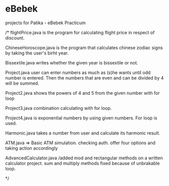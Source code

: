 # eBebek
projects for Patika -  eBebek Practicum

/* flightPrice.java is the program for calculating flight price in respect of discount.

ChineseHoroscope.java is the program that calculates chinese zodiac signs by taking the user's birht year.

Bissextile.java writes whether the given year is bissextile or not.

Project.java user can enter numbers as much as (s)he wants until odd number is entered. Then the numbers that are even and can be divided by 4 will be summed.

Project2.java shows the powers of 4 and 5 from the given number with for loop

Project3.java combination calculating with for loop.

Project4.java is exponential numbers by using given numbers. For loop is used.

Harmonic.java takes a number from user and calculate its harmonic result.

ATM.java  => Basic ATM simulation. checking auth. offer four options and taking action accordingly

AdvancedCalculator.java /added mod and rectangular methods on a written calculator project. sum and multiply methods fixed because of unbrakable loop.

*/
